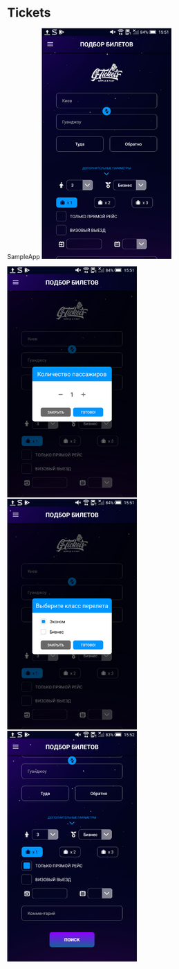 # Tickets
SampleApp
<img src="https://github.com/CantadorRDA/Tickets/blob/master/tickets001.png" width="300">

<img src="https://github.com/CantadorRDA/Tickets/blob/master/tickets002.png" width="300">

<img src="https://github.com/CantadorRDA/Tickets/blob/master/tickets003.png" width="300">

<img src="https://github.com/CantadorRDA/Tickets/blob/master/tickets004.png" width="300">
